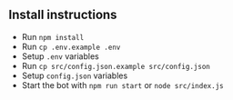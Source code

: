 ## Install instructions

- Run ```npm install```
- Run `cp .env.example .env`
- Setup `.env` variables
- Run `cp src/config.json.example src/config.json`
- Setup `config.json` variables
- Start the bot with `npm run start` or `node src/index.js`
